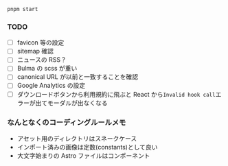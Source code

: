 ```sh
pnpm start
```

### TODO

- [ ] favicon 等の設定
- [ ] sitemap 確認
- [ ] ニュースの RSS？
- [ ] Bulma の scss が重い
- [ ] canonical URL が以前と一致することを確認
- [ ] Google Analytics の設定
- [ ] ダウンロードボタンから利用規約に飛ぶと React から`Invalid hook call`エラーが出てモーダルが出なくなる

### なんとなくのコーディングルールメモ

- アセット用のディレクトリはスネークケース
- インポート済みの画像は定数(constants)として良い
- 大文字始まりの Astro ファイルはコンポーネント
